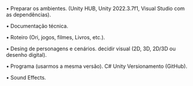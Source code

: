 • Preparar os ambientes. (Unity HUB, Unity 2022.3.7f1, Visual Studio com as dependências).

• Documentação técnica.

• Roteiro (Ori, jogos, filmes, Livros, etc.).

• Desing de personagens e cenários. decidir visual (2D, 3D, 2D/3D ou desenho digital).

• Programa (usarmos a mesma versão). C# Unity Versionamento (GitHub).

• Sound Effects.